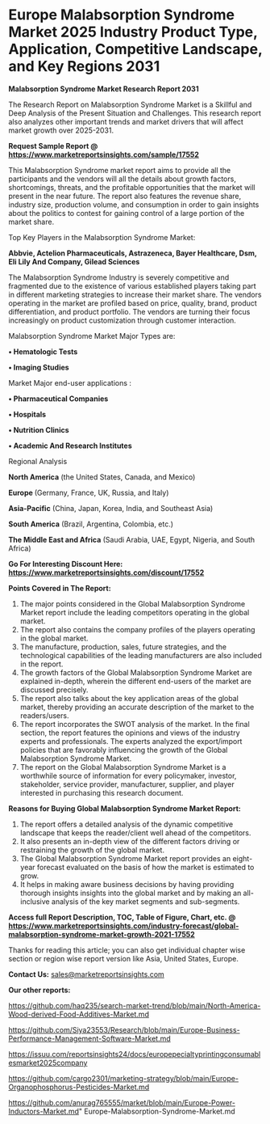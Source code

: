  # Europe Malabsorption Syndrome Market 2025 Industry Product Type, Application, Competitive Landscape, and Key Regions 2031

<strong>Malabsorption Syndrome Market Research Report 2031</strong>

The Research Report on Malabsorption Syndrome Market is a Skillful and Deep Analysis of the Present Situation and Challenges. This research report also analyzes other important trends and market drivers that will affect market growth over 2025-2031.

<strong>Request Sample Report @ <a href=https://www.marketreportsinsights.com/sample/17552>https://www.marketreportsinsights.com/sample/17552</a></strong>

This Malabsorption Syndrome market report aims to provide all the participants and the vendors will all the details about growth factors, shortcomings, threats, and the profitable opportunities that the market will present in the near future. The report also features the revenue share, industry size, production volume, and consumption in order to gain insights about the politics to contest for gaining control of a large portion of the market share.

Top Key Players in the Malabsorption Syndrome Market:

<strong>Abbvie, Actelion Pharmaceuticals, Astrazeneca, Bayer Healthcare, Dsm, Eli Lily And Company, Gilead Sciences</strong>

The Malabsorption Syndrome Industry is severely competitive and fragmented due to the existence of various established players taking part in different marketing strategies to increase their market share. The vendors operating in the market are profiled based on price, quality, brand, product differentiation, and product portfolio. The vendors are turning their focus increasingly on product customization through customer interaction.

Malabsorption Syndrome Market Major Types are:

<strong>• Hematologic Tests

• Imaging Studies</strong>

Market Major end-user applications :

<strong>• Pharmaceutical Companies

• Hospitals

• Nutrition Clinics

• Academic And Research Institutes</strong>

Regional Analysis

</u><strong><b>North America</b></strong> (the United States, Canada, and Mexico)

<strong><b>Europe </b></strong>(Germany, France, UK, Russia, and Italy)

<strong><b>Asia-Pacific</b></strong> (China, Japan, Korea, India, and Southeast Asia)

<strong><b>South America</b></strong> (Brazil, Argentina, Colombia, etc.)

<strong><b>The Middle East and Africa</b></strong> (Saudi Arabia, UAE, Egypt, Nigeria, and South Africa)

<strong>Go For Interesting Discount Here: <a href=https://www.marketreportsinsights.com/discount/17552>https://www.marketreportsinsights.com/discount/17552</a></strong>

<strong>Points Covered in The Report:</strong>
<ol>
  <li>The major points considered in the Global Malabsorption Syndrome Market report include the leading competitors operating in the global market.</li>
  <li>The report also contains the company profiles of the players operating in the global market.</li>
  <li>The manufacture, production, sales, future strategies, and the technological capabilities of the leading manufacturers are also included in the report.</li>
  <li>The growth factors of the Global Malabsorption Syndrome Market are explained in-depth, wherein the different end-users of the market are discussed precisely.</li>
  <li>The report also talks about the key application areas of the global market, thereby providing an accurate description of the market to the readers/users.</li>
  <li>The report incorporates the SWOT analysis of the market. In the final section, the report features the opinions and views of the industry experts and professionals. The experts analyzed the export/import policies that are favorably influencing the growth of the Global Malabsorption Syndrome Market.</li>
  <li>The report on the Global Malabsorption Syndrome Market is a worthwhile source of information for every policymaker, investor, stakeholder, service provider, manufacturer, supplier, and player interested in purchasing this research document.</li>
</ol>
<strong>Reasons for Buying Global Malabsorption Syndrome Market Report:</strong>

<ol>
  <li>The report offers a detailed analysis of the dynamic competitive landscape that keeps the reader/client well ahead of the competitors.</li>
  <li>It also presents an in-depth view of the different factors driving or restraining the growth of the global market.</li>
  <li>The Global Malabsorption Syndrome Market report provides an eight-year forecast evaluated on the basis of how the market is estimated to grow.</li>
  <li>It helps in making aware business decisions by having providing thorough insights insights into the global market and by making an all-inclusive analysis of the key market segments and sub-segments.</li>
</ol>
<strong>Access full Report Description, TOC, Table of Figure, Chart, etc. @ <a href=https://www.marketreportsinsights.com/industry-forecast/global-malabsorption-syndrome-market-growth-2021-17552>https://www.marketreportsinsights.com/industry-forecast/global-malabsorption-syndrome-market-growth-2021-17552</a></strong>


Thanks for reading this article; you can also get individual chapter wise section or region wise report version like Asia, United States, Europe.

<strong>Contact Us:</strong>
sales@marketreportsinsights.com

<strong>Our other reports:</strong>

<a href=https://github.com/haq235/search-market-trend/blob/main/North-America-Wood-derived-Food-Additives-Market.md>https://github.com/haq235/search-market-trend/blob/main/North-America-Wood-derived-Food-Additives-Market.md</a>

<a href=https://github.com/Siya23553/Research/blob/main/Europe-Business-Performance-Management-Software-Market.md>https://github.com/Siya23553/Research/blob/main/Europe-Business-Performance-Management-Software-Market.md</a>

<a href=https://issuu.com/reportsinsights24/docs/europepecialtyprintingconsumablesmarket2025company>https://issuu.com/reportsinsights24/docs/europepecialtyprintingconsumablesmarket2025company</a>

<a href=https://github.com/cargo2301/marketing-strategy/blob/main/Europe-Organophosphorus-Pesticides-Market.md>https://github.com/cargo2301/marketing-strategy/blob/main/Europe-Organophosphorus-Pesticides-Market.md</a>

<a href=https://github.com/anurag765555/market/blob/main/Europe-Power-Inductors-Market.md>https://github.com/anurag765555/market/blob/main/Europe-Power-Inductors-Market.md</a>"
Europe-Malabsorption-Syndrome-Market.md
